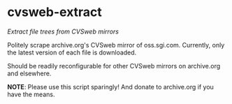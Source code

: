 # cvsweb-extract
_Extract file trees from CVSweb mirrors_

Politely scrape archive.org's CVSweb mirror of oss.sgi.com.  Currently, only the latest version of each file is downloaded.

Should be readily reconfigurable for other CVSweb mirrors on archive.org and elsewhere.

**NOTE**: Please use this script sparingly! And donate to archive.org if you have the means.
